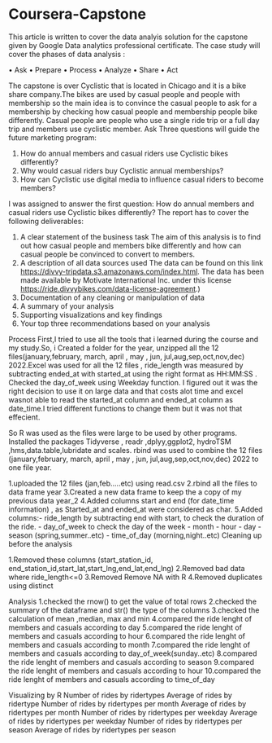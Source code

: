 # Coursera-Capstone 
This article is written to cover the data analyis solution for the capstone given by Google Data analytics professional certificate. The case study will cover the phases of data analysis :

•	Ask
•	Prepare
•	Process
•	Analyze
•	Share
•	Act

The capstone is over Cyclistic that is located in Chicago and it is a bike share company.The bikes are used by casual people and people with membership so the main idea is to convince the casual people to ask for a membership by checking how casual people and membership people bike differently. Casual people are people who use a single ride trip or a full day trip and members use cyclistic member.
Ask Three questions will guide the future marketing program: 
1. How do annual members and casual riders use Cyclistic bikes differently? 
2. Why would casual riders buy Cyclistic annual memberships? 
3. How can Cyclistic use digital media to influence casual riders to become members?

I was assigned to answer the first question: How do annual members and casual riders use Cyclistic bikes differently?
The report has to cover the following deliverables: 
1.	A clear statement of the business task 
The aim of this analysis is to find out how casual people and members bike differently and how can casual people be convinced to convert to members.
2.	A description of all data sources used 
The data can be found on this link https://divvy-tripdata.s3.amazonaws.com/index.html.
The data has been made available by Motivate International Inc. under this license https://ride.divvybikes.com/data-license-agreement.)
3.	Documentation of any cleaning or manipulation of data
4.	A summary of your analysis 
5.	Supporting visualizations and key findings 
6.	Your top three recommendations based on your analysis

Process
First,I tried to use all the tools that i learned during the course and my study.So, i Created a folder for the year, unzipped all the 12 files(january,february, march, april , may , jun, jul,aug,sep,oct,nov,dec) 2022.Excel was used for all the 12 files , ride_length was measured by subtracting ended_at with started_at using the right format as HH:MM:SS . Checked the day_of_week using Weekday function. I figured out it was the right decision to use it on large data and that costs alot time and excel wasnot able to read the started_at column and ended_at column as date_time.I tried different functions to change them but it was not that effecient.


So R was used as the files were large to be used by other programs. Installed the packages Tidyverse , readr ,dplyy,ggplot2, hydroTSM ,hms,data.table,lubridate and scales. rbind was used to combine the 12 files (january,february, march, april , may , jun, jul,aug,sep,oct,nov,dec) 2022 to one file year.

1.uploaded the 12 files (jan,feb.....etc) using read.csv 
2.rbind all the files to data frame year
3.Created a new data frame to keep the a copy of my previous data year_2
4.Added columns start and end (for date_time information) , as Started_at and ended_at were considered as char.
5.Added columns:- ride_length by subtracting end with start, to check the duration of the ride.
                - day_of_week to check the day of the week
                - month
                - hour
                - day
                - season (spring,summer..etc)
                - time_of_day (morning,night..etc)
Cleaning up before the analysis

1.Removed these columns (start_station_id, end_station_id,start_lat,start_lng,end_lat,end_lng)
2.Removed bad data where ride_length<=0
3.Removed Remove NA with R
4.Removed duplicates using distinct

Analysis
1.checked the rnow() to get the value of total rows
2.checked the summary of the dataframe and str() the type of the columns
3.checked the calculation of mean ,median, max and min
4.compared the ride lenght of members and casuals according to day
5.compared the ride lenght of members and casuals according to hour
6.compared the ride lenght of members and casuals according to month
7.compared the ride lenght of members and casuals according to day_of_week(sunday..etc)
8.compared the ride lenght of members and casuals according to season
9.compared the ride lenght of members and casuals according to hour
10.compared the ride lenght of members and casuals according to time_of_day


Visualizing
by R
Number of rides by ridertypes 
Average of rides by ridertype
Number of rides by ridertypes per month
Average of rides by ridertypes per month
Number of rides by ridertypes per weekday
Average of rides by ridertypes per weekday
Number of rides by ridertypes per season
Average of rides by ridertypes per season













